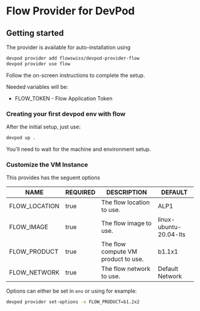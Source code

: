 # Flow Provider for DevPod

## Getting started

The provider is available for auto-installation using

```sh
devpod provider add flowswiss/devpod-provider-flow
devpod provider use flow
```

Follow the on-screen instructions to complete the setup.

Needed variables will be:

- FLOW_TOKEN - Flow Application Token

### Creating your first devpod env with flow

After the initial setup, just use:

```sh
devpod up .
```

You'll need to wait for the machine and environment setup.

### Customize the VM Instance

This provides has the seguent options

| NAME            | REQUIRED | DESCRIPTION                         | DEFAULT                |
|-----------------|----------|-------------------------------------|------------------------|
| FLOW_LOCATION   | true     | The flow location to use.           | ALP1                   |
| FLOW_IMAGE      | true     | The flow image to use.              | linux-ubuntu-20.04-lts |
| FLOW_PRODUCT    | true     | The flow compute VM product to use. | b1.1x1                 |
| FLOW_NETWORK    | true     | The flow network to use.            | Default Network        |

Options can either be set in `env` or using for example:

```sh
devpod provider set-options -o FLOW_PRODUCT=b1.2x2
```
